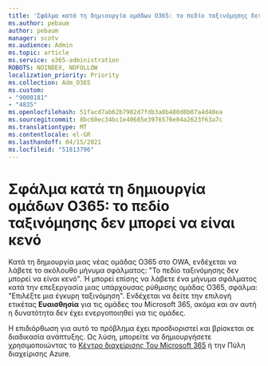 ```yaml
---
title: 'Σφάλμα κατά τη δημιουργία ομάδων O365: το πεδίο ταξινόμησης δεν μπορεί να είναι κενό'
ms.author: pebaum
author: pebaum
manager: scotv
ms.audience: Admin
ms.topic: article
ms.service: o365-administration
ROBOTS: NOINDEX, NOFOLLOW
localization_priority: Priority
ms.collection: Adm_O365
ms.custom:
- "9000181"
- "4835"
ms.openlocfilehash: 51facd7ab62b7902d7fdb3a8b480d8b07a4d40ea
ms.sourcegitcommit: 8bc60ec34bc1e40685e3976576e04a2623f63a7c
ms.translationtype: MT
ms.contentlocale: el-GR
ms.lasthandoff: 04/15/2021
ms.locfileid: "51813796"
---
```

# <a name="error-creating-o365-groups-the-classification-field-cant-be-empty"></a>Σφάλμα κατά τη δημιουργία ομάδων O365: το πεδίο ταξινόμησης δεν μπορεί να είναι κενό

Κατά τη δημιουργία μιας νέας ομάδας O365 στο OWA, ενδέχεται να λάβετε το ακόλουθο μήνυμα σφάλματος: "Το πεδίο ταξινόμησης δεν μπορεί να είναι κενό".  Ή μπορεί επίσης να λάβετε ένα μήνυμα σφάλματος κατά την επεξεργασία μιας υπάρχουσας ρύθμισης ομάδας O365, σφάλμα: "Επιλέξτε μια έγκυρη ταξινόμηση".   Ενδέχεται να δείτε την επιλογή ετικέτας **Ευαισθησία** για τις ομάδες του Microsoft 365, ακόμα και αν αυτή η δυνατότητα δεν έχει ενεργοποιηθεί για τις ομάδες.

Η επιδιόρθωση για αυτό το πρόβλημα έχει προσδιοριστεί και βρίσκεται σε διαδικασία ανάπτυξης.  Ως λύση, μπορείτε να δημιουργήσετε χρησιμοποιώντας το [Κέντρο διαχείρισης Του Microsoft 365](https://docs.microsoft.com/microsoft-365/admin/create-groups/create-groups?view=o365-worldwide) ή την Πύλη διαχείρισης Azure.
